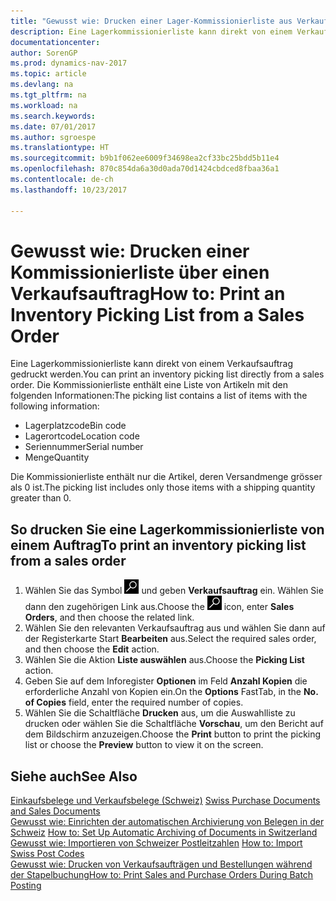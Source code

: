 ```yaml
---
title: "Gewusst wie: Drucken einer Lager-Kommissionierliste aus Verkaufsaufträgen"
description: Eine Lagerkommissionierliste kann direkt von einem Verkaufsauftrag gedruckt werden.
documentationcenter: 
author: SorenGP
ms.prod: dynamics-nav-2017
ms.topic: article
ms.devlang: na
ms.tgt_pltfrm: na
ms.workload: na
ms.search.keywords: 
ms.date: 07/01/2017
ms.author: sgroespe
ms.translationtype: HT
ms.sourcegitcommit: b9b1f062ee6009f34698ea2cf33bc25bdd5b11e4
ms.openlocfilehash: 870c854da6a30d0ada70d1424cbdced8fbaa36a1
ms.contentlocale: de-ch
ms.lasthandoff: 10/23/2017

---
```

# <a name="how-to-print-an-inventory-picking-list-from-a-sales-order"></a><span data-ttu-id="fcdf4-103">Gewusst wie: Drucken einer Kommissionierliste über einen Verkaufsauftrag</span><span class="sxs-lookup"><span data-stu-id="fcdf4-103">How to: Print an Inventory Picking List from a Sales Order</span></span>
<span data-ttu-id="fcdf4-104">Eine Lagerkommissionierliste kann direkt von einem Verkaufsauftrag gedruckt werden.</span><span class="sxs-lookup"><span data-stu-id="fcdf4-104">You can print an inventory picking list directly from a sales order.</span></span> <span data-ttu-id="fcdf4-105">Die Kommissionierliste enthält eine Liste von Artikeln mit den folgenden Informationen:</span><span class="sxs-lookup"><span data-stu-id="fcdf4-105">The picking list contains a list of items with the following information:</span></span>  

- <span data-ttu-id="fcdf4-106">Lagerplatzcode</span><span class="sxs-lookup"><span data-stu-id="fcdf4-106">Bin code</span></span>  
- <span data-ttu-id="fcdf4-107">Lagerortcode</span><span class="sxs-lookup"><span data-stu-id="fcdf4-107">Location code</span></span>  
- <span data-ttu-id="fcdf4-108">Seriennummer</span><span class="sxs-lookup"><span data-stu-id="fcdf4-108">Serial number</span></span>  
- <span data-ttu-id="fcdf4-109">Menge</span><span class="sxs-lookup"><span data-stu-id="fcdf4-109">Quantity</span></span>  

<span data-ttu-id="fcdf4-110">Die Kommissionierliste enthält nur die Artikel, deren Versandmenge grösser als 0 ist.</span><span class="sxs-lookup"><span data-stu-id="fcdf4-110">The picking list includes only those items with a shipping quantity greater than 0.</span></span>  

## <a name="to-print-an-inventory-picking-list-from-a-sales-order"></a><span data-ttu-id="fcdf4-111">So drucken Sie eine Lagerkommissionierliste von einem Auftrag</span><span class="sxs-lookup"><span data-stu-id="fcdf4-111">To print an inventory picking list from a sales order</span></span>  

1.  <span data-ttu-id="fcdf4-112">Wählen Sie das Symbol ![Nach Seite oder Bericht suchen](../../media/ui-search/search_small.png "Nach Seite oder Bericht suchen") und geben **Verkaufsauftrag** ein. Wählen Sie dann den zugehörigen Link aus.</span><span class="sxs-lookup"><span data-stu-id="fcdf4-112">Choose the ![Search for Page or Report](../../media/ui-search/search_small.png "Search for Page or Report icon") icon, enter **Sales Orders**, and then choose the related link.</span></span>  
2.  <span data-ttu-id="fcdf4-113">Wählen Sie den relevanten Verkaufsauftrag aus und wählen Sie dann auf der Registerkarte Start **Bearbeiten** aus.</span><span class="sxs-lookup"><span data-stu-id="fcdf4-113">Select the required sales order, and then choose the **Edit** action.</span></span>  
3.  <span data-ttu-id="fcdf4-114">Wählen Sie die Aktion **Liste auswählen** aus.</span><span class="sxs-lookup"><span data-stu-id="fcdf4-114">Choose the **Picking List** action.</span></span>  
4.  <span data-ttu-id="fcdf4-115">Geben Sie auf dem Inforegister **Optionen** im Feld **Anzahl Kopien** die erforderliche Anzahl von Kopien ein.</span><span class="sxs-lookup"><span data-stu-id="fcdf4-115">On the **Options** FastTab, in the **No. of Copies** field, enter the required number of copies.</span></span>  
5.  <span data-ttu-id="fcdf4-116">Wählen Sie die Schaltfläche **Drucken** aus, um die Auswahlliste zu drucken oder wählen Sie die Schaltfläche **Vorschau**, um den Bericht auf dem Bildschirm anzuzeigen.</span><span class="sxs-lookup"><span data-stu-id="fcdf4-116">Choose the **Print** button to print the picking list or choose the **Preview** button to view it on the screen.</span></span>  

## <a name="see-also"></a><span data-ttu-id="fcdf4-117">Siehe auch</span><span class="sxs-lookup"><span data-stu-id="fcdf4-117">See Also</span></span>  
 <span data-ttu-id="fcdf4-118">[Einkaufsbelege und Verkaufsbelege (Schweiz)](swiss-purchase-documents-and-sales-documents.md) </span><span class="sxs-lookup"><span data-stu-id="fcdf4-118">[Swiss Purchase Documents and Sales Documents](swiss-purchase-documents-and-sales-documents.md) </span></span>  
 <span data-ttu-id="fcdf4-119">[Gewusst wie: Einrichten der automatischen Archivierung von Belegen in der Schweiz](how-to-set-up-automatic-archiving-of-documents-in-switzerland.md) </span><span class="sxs-lookup"><span data-stu-id="fcdf4-119">[How to: Set Up Automatic Archiving of Documents in Switzerland](how-to-set-up-automatic-archiving-of-documents-in-switzerland.md) </span></span>  
 <span data-ttu-id="fcdf4-120">[Gewusst wie: Importieren von Schweizer Postleitzahlen](how-to-import-swiss-post-codes.md) </span><span class="sxs-lookup"><span data-stu-id="fcdf4-120">[How to: Import Swiss Post Codes](how-to-import-swiss-post-codes.md) </span></span>  
 [<span data-ttu-id="fcdf4-121">Gewusst wie: Drucken von Verkaufsaufträgen und Bestellungen während der Stapelbuchung</span><span class="sxs-lookup"><span data-stu-id="fcdf4-121">How to: Print Sales and Purchase Orders During Batch Posting</span></span>](how-to-print-sales-and-purchase-orders-during-batch-posting.md)

